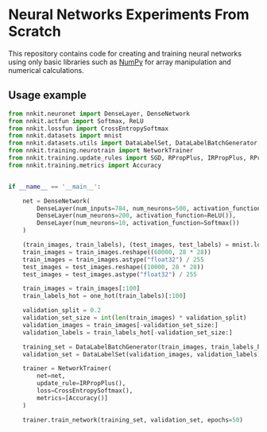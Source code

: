 # Neural Networks Experiments From Scratch

This repository contains code for creating and training neural networks using only basic libraries such as [NumPy](https://www.google.com/url?sa=t&rct=j&q=&esrc=s&source=web&cd=&cad=rja&uact=8&ved=2ahUKEwi-u9-1r7T_AhXT8rsIHaNlAdoQFnoECAwQAQ&url=https%3A%2F%2Fnumpy.org%2F&usg=AOvVaw3L2i9HVc9ZeynETpNrPxO-) for array manipulation and numerical calculations.

## Usage example

```python
from nnkit.neuronet import DenseLayer, DenseNetwork
from nnkit.actfun import Softmax, ReLU
from nnkit.lossfun import CrossEntropySoftmax
from nnkit.datasets import mnist
from nnkit.datasets.utils import DataLabelSet, DataLabelBatchGenerator, one_hot
from nnkit.training.neurotrain import NetworkTrainer
from nnkit.training.update_rules import SGD, RPropPlus, IRPropPlus, RPropMinus, IRPropMinus
from nnkit.training.metrics import Accuracy


if __name__ == '__main__':

    net = DenseNetwork(
        DenseLayer(num_inputs=784, num_neurons=500, activation_function=ReLU()),
        DenseLayer(num_neurons=200, activation_function=ReLU()),
        DenseLayer(num_neurons=10, activation_function=Softmax())
    )

    (train_images, train_labels), (test_images, test_labels) = mnist.load_data()
    train_images = train_images.reshape((60000, 28 * 28))
    train_images = train_images.astype("float32") / 255
    test_images = test_images.reshape((10000, 28 * 28))
    test_images = test_images.astype("float32") / 255

    train_images = train_images[:100]
    train_labels_hot = one_hot(train_labels)[:100]

    validation_split = 0.2
    validation_set_size = int(len(train_images) * validation_split)
    validation_images = train_images[-validation_set_size:]
    validation_labels = train_labels_hot[-validation_set_size:]

    training_set = DataLabelBatchGenerator(train_images, train_labels_hot, batch_size=len(train_images))
    validation_set = DataLabelSet(validation_images, validation_labels)

    trainer = NetworkTrainer(
        net=net,
        update_rule=IRPropPlus(),
        loss=CrossEntropySoftmax(),
        metrics=[Accuracy()]
    )

    trainer.train_network(training_set, validation_set, epochs=50)
```

